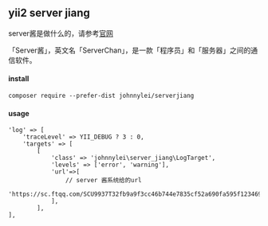## yii2 server jiang
server酱是做什么的，请参考[官网](http://sc.ftqq.com/3.version)

「Server酱」，英文名「ServerChan」，是一款「程序员」和「服务器」之间的通信软件。

#### install
```
composer require --prefer-dist johnnylei/serverjiang
```

#### usage
```
'log' => [
    'traceLevel' => YII_DEBUG ? 3 : 0,
    'targets' => [
        [
            'class' => 'johnnylei\server_jiang\LogTarget',
            'levels' => ['error', 'warning'],
            'url'=>[
                // server 酱系统给的url
                'https://sc.ftqq.com/SCU9937T32fb9a9f3cc46b744e7835cf52a690fa595f1234698.send'
            ],
        ],
],
```

